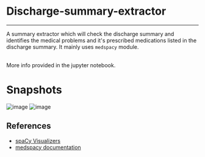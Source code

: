 # Discharge-summary-extractor
---
A summary extractor which will check the discharge summary and identifies the medical problems and it's prescribed medications listed in the discharge summary.
It mainly uses `medspacy` module.

<br>
More info provided in the jupyter notebook.

# Snapshots

![image](https://user-images.githubusercontent.com/23217592/204207539-ce0d48c2-2bc2-4302-9956-8da68b2d47f7.png)
![image](https://user-images.githubusercontent.com/23217592/204215113-a3d56609-77b6-44dc-a6c4-3c49fa2b4264.png)

## References
- [spaCy Visualizers](https://spacy.io/usage/visualizers)
- [medspacy documentation](https://github.com/medspacy/medspacy)
